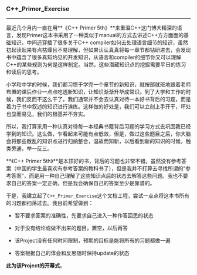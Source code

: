 ### C++_Primer_Exercise ###
----------------------------

最近几个月内一直在用**《C++ Primer 5th》**来重温C++这门博大精深的语言，发现Primer这本书采用了一种类似于manual的方式去讲述C++方方面面的基础知识，中间还穿插了很多关于C++ compiler如何去处理语言细节的知识，虽然初起读起来有点枯燥且不易理解，但如果认认真真将每一章节都钻研进去，会发现书中蕴含了很多真知灼见的开发知识，从语言和compiler的细节你又可以理解C++的某些规则为何是这样制定。当然，这些潜藏知识点的挖掘需要平日的练习和读后的思考。

小学和中学的时候，我们都习惯于学完一个章节的新知识，就按部就班地跟着老师布置的课后作业一点点吃透新知识，让知识渐渐升华成常识。到了大学和工作的时候，我们反而不这么干了。我们通常并不会去认真对待一本好书背后的习题，而是着力于书中叙述的知识进行演练。这样做的好处是，我们可以立刻上手开干，坏处也显而易见，我们的根基并不夯实。

所以，我打算采用一种认真对待每一本经典书籍背后习题的学习方式去巩固我已经学到的知识。这么做，乍看起来可能有点低效，但是，做过这些题目之后，你大脑会将那些散乱的知识点进行归纳整合，温故而知新，以后看到新的知识的时候，触类旁通，举一反三。

**《C++ Primer 5th》**是本顶好的书，背后的习题也非常不错。虽然没有参考答案（中国的学生最喜欢有参考答案的教科书了），但是我并不打算去寻找所谓的“参考答案”，而是用一种自己理解了这些知识点后的状态去解答这些问题。我也不要求自己的答案一定正确，但是我会确保自己的答案至少是靠谱的。

于是，我建立起了`C++_Primer_Exercise`这个文档工程，尝试一点点将这本书所有的习题都扫荡过去。我目前希望做到：

- 暂不要求答案的准确性，先要求自己进入一种作答回思的状态

- 对于没有结论或做不出来的题目，置空，以后再答

- 该Project没有任何时间限制，预期的目标是能将所有的习题都做一遍

- 答案根据自己的体会和反思随时保持update的状态

**此为该Project的开幕式**。






